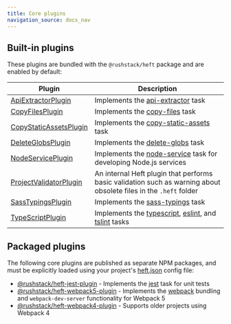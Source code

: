 ```yaml
---
title: Core plugins
navigation_source: docs_nav
---
```


## Built-in plugins

These plugins are bundled with the `@rushstack/heft` package and are enabled by default:

| Plugin  | Description |
| ------------- | ------------- |
| [ApiExtractorPlugin](https://github.com/microsoft/rushstack/blob/master/apps/heft/src/plugins/ApiExtractorPlugin/ApiExtractorPlugin.ts) | Implements the [api-extractor](../heft_tasks/api-extractor) task |
| [CopyFilesPlugin](https://github.com/microsoft/rushstack/blob/master/apps/heft/src/plugins/CopyFilesPlugin.ts) | Implements the [copy-files](/heft_tasks/copy-files) task |
| [CopyStaticAssetsPlugin](https://github.com/microsoft/rushstack/blob/master/apps/heft/src/plugins/CopyStaticAssetsPlugin.ts) | Implements the [copy-static-assets](/heft_tasks/copy-static-assets) task |
| [DeleteGlobsPlugin](https://github.com/microsoft/rushstack/blob/master/apps/heft/src/plugins/DeleteGlobsPlugin.ts) | Implements the [delete-globs](/heft_tasks/delete-globs) task |
| [NodeServicePlugin](https://github.com/microsoft/rushstack/blob/master/apps/heft/src/plugins/NodeServicePlugin.ts) | Implements the [node-service](../heft_tasks/node-service) task for developing Node.js services |
| [ProjectValidatorPlugin](https://github.com/microsoft/rushstack/blob/master/apps/heft/src/plugins/ProjectValidatorPlugin.ts) | An internal Heft plugin that performs basic validation such as warning about obsolete files in the `.heft` folder |
| [SassTypingsPlugin](https://github.com/microsoft/rushstack/blob/master/apps/heft/src/plugins/SassTypingsPlugin/SassTypingsPlugin.ts) | Implements the [sass-typings](../heft_tasks/sass-typings) task |
| [TypeScriptPlugin](https://github.com/microsoft/rushstack/blob/master/apps/heft/src/plugins/TypeScriptPlugin/TypeScriptPlugin.ts) | Implements the [typescript](../heft_tasks/typescript.md), [eslint](../heft_tasks/eslint), and [tslint](../heft_tasks/tslint) tasks |

## Packaged plugins

The following core plugins are published as separate NPM packages, and must be explicitly loaded using your
project's [heft.json](/heft_configs/heft_json) config file:

- [@rushstack/heft-jest-plugin](https://github.com/microsoft/rushstack/tree/master/heft-plugins/heft-jest-plugin) - Implements the [jest](/heft_tasks/jest) task for unit tests
- [@rushstack/heft-webpack5-plugin](https://github.com/microsoft/rushstack/tree/master/heft-plugins/heft-webpack5-plugin) - Implements the [webpack](/heft_tasks/webpack) bundling and `webpack-dev-server` functionality for Webpack 5
- [@rushstack/heft-webpack4-plugin](https://github.com/microsoft/rushstack/tree/master/heft-plugins/heft-webpack4-plugin) - Supports older projects using Webpack 4

